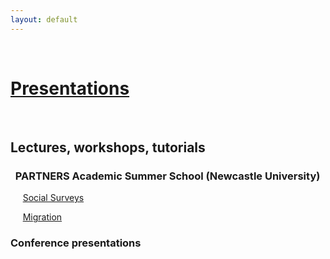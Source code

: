 ```yaml
---
layout: default
---
```


<br>

# <span style="text-decoration: underline">Presentations</span>

<br>

## Lectures, workshops, tutorials 

### &nbsp;&nbsp;PARTNERS Academic Summer School (Newcastle University)

&nbsp;&nbsp;&nbsp;&nbsp; [Social Surveys](https://cgmoreh.github.io/webslides/PASS2022/SocialSurveys/2022-SocialSurveys)

&nbsp;&nbsp;&nbsp;&nbsp; [Migration](https://cgmoreh.github.io/webslides/PASS2022/Migration/2022-Migration)


### Conference presentations